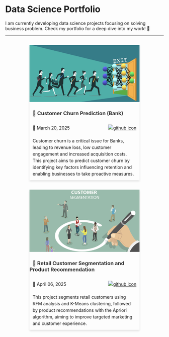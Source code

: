 
# Data Science Portfolio

I am currently developing data science projects focusing on solving business problem. 
Check my portfolio for a deep dive into my work! 👀

---

<style>
  .project-container {
    display: flex;
    flex-wrap: wrap;
    justify-content: center;
  }
  .project-card {
    width: 350px;
    overflow: hidden;
    margin: 15px;
    box-shadow: 0px 4px 6px rgba(0, 0, 0, 0.1);
    text-align: left;
  }
  .project-card img {
    width: 100%;
    height: auto;
  }
  .project-card h3 a {
    margin: 0;
    text-decoration: none;
    color: #333;
    padding: 10px;
  }
  .project-card p {
    margin: 0;
    display: flex;
    justify-content: space-between;
    align-items: center;
    padding: 10px;
    line-height: 1.5;
  }
  .github-badge img {
    width: 150px;
    height: auto;
  }

</style>

<div class="project-container">
  
  <div class="project-card">
    <img src="images/churn.png" alt="Churn Image">
    <h3><a href="https://leahuynh01.github.io/Customer-Churn-Prediction-Bank/">🌱 Customer Churn Prediction (Bank)</a></h3>
    <p>📅 March 20, 2025    <a href="https://github.com/leahuynh01/Customer-Churn-Prediction-Bank-" class = "github-badge" target = "_blank"><img src="https://img.shields.io/badge/GitHub-View_on_GitHub-blue?logo=GitHub" alt = "github icon"> </a> </p> 
    <p>Customer churn is a critical issue for Banks, leading to revenue loss, low customer engagement and increased acquisition costs. This project aims to predict customer churn by identifying key factors influencing retention and enabling businesses to take proactive measures.</p>

  </div>

<div class="project-container">
  
  <div class="project-card">
    <img src="images/segmentation.png" alt="Customer Segmentation">
    <h3><a href="https://leahuynh01.github.io/Customer-Segmentation-Online-Retail/">🌱 Retail Customer Segmentation and Product Recommendation</a></h3>
    <p>📅 April 06, 2025    <a href="https://github.com/leahuynh01/Customer-Segmentation-Online-Retail" class = "github-badge" target = "_blank"><img src="https://img.shields.io/badge/GitHub-View_on_GitHub-blue?logo=GitHub" alt = "github icon"> </a> </p> 
    <p>This project segments retail customers using RFM analysis and K-Means clustering, followed by product recommendations with the Apriori algorithm, aiming to improve targeted marketing and customer experience.</p>

  </div>

<!-- 
  <div class="project-card">
    <img src="https://s3-ap-south-1.amazonaws.com/static.awfis.com/wp-content/uploads/2017/07/07184649/ProjectManagement.jpg" alt="Project 2 Image">
    <h3><a href="https://github.com/yourusername/project2"> 🖥 Project name</a></h3>
    <p>📅 Dec 10, 2019</p>
    <p>Description within 2 to 3 sentences</p>
  </div>

  <div class="project-card">
    <img src="https://projectspivot.com/wp-content/uploads/2023/06/Project-Initiation-How-to-Start-a-Project.png" alt="Project 3 Image">
    <h3><a href="https://github.com/yourusername/project3">🗄 Project name</a></h3>
    <p>📅 Dec 2, 2019</p>
    <p>Description within 2 to 3 sentences</p>
  </div>

</div>

---

<!-- 🔗 Check out my <a href="https://github.com/yourusername">GitHub</a> for more projects! -->
